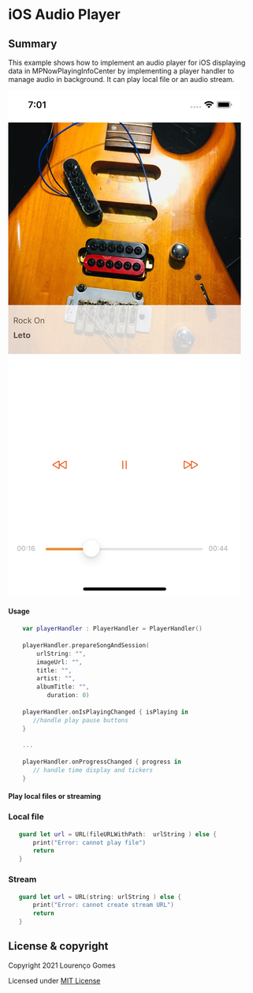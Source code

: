 iOS Audio Player 
================

Summary
-------

This example shows how to implement an audio player for iOS displaying data in MPNowPlayingInfoCenter by implementing a player handler to manage audio in background. It can play local file or an audio stream.

![App example](assets/mobile-app.png "App example")

#### Usage

```swift
    var playerHandler : PlayerHandler = PlayerHandler()

    playerHandler.prepareSongAndSession(
        urlString: "",
        imageUrl: "",
        title: "",
        artist: "",
        albumTitle: "",
           duration: 0)
      
    playerHandler.onIsPlayingChanged { isPlaying in
       //handle play pause buttons
    }
        
    ...

    playerHandler.onProgressChanged { progress in
       // handle time display and tickers
    }
```

#### Play local files or streaming

### Local file

```swift
   guard let url = URL(fileURLWithPath:  urlString ) else {
       print("Error: cannot play file")
       return
   }
```

### Stream

```swift
   guard let url = URL(string: urlString ) else {
       print("Error: cannot create stream URL")
       return
   }
```

License & copyright
-------------------

Copyright 2021 Lourenço Gomes

Licensed under [MIT License](LICENSE)
